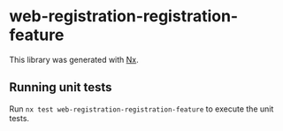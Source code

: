 # web-registration-registration-feature

This library was generated with [Nx](https://nx.dev).

## Running unit tests

Run `nx test web-registration-registration-feature` to execute the unit tests.

